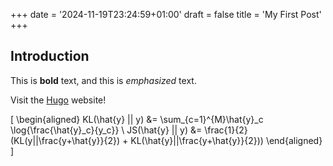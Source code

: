 +++
date = '2024-11-19T23:24:59+01:00'
draft = false
title = 'My First Post'
+++


## Introduction

This is **bold** text, and this is *emphasized* text.

Visit the [Hugo](https://gohugo.io) website!

\[
\begin{aligned}
KL(\hat{y} || y) &= \sum_{c=1}^{M}\hat{y}_c \log{\frac{\hat{y}_c}{y_c}} \\
JS(\hat{y} || y) &= \frac{1}{2}(KL(y||\frac{y+\hat{y}}{2}) + KL(\hat{y}||\frac{y+\hat{y}}{2}))
\end{aligned}
\]